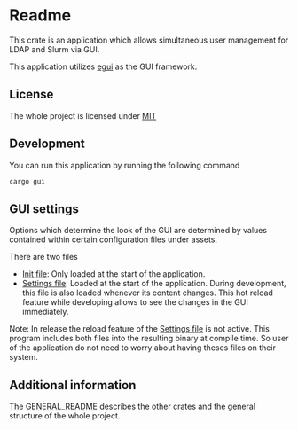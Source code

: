# Readme

This crate is an application which allows simultaneous user management for LDAP and Slurm 
via GUI.

This application utilizes [egui](https://github.com/emilk/egui) as the GUI framework.

## License

The whole project is licensed under [MIT](./LICENSE)

## Development

You can run this application by running the following command 

```bash
cargo gui
```

## GUI settings

Options which determine the look of the GUI are determined by values contained 
within certain configuration files under assets.

There are two files 

- [Init file](./assets/Init.toml): Only loaded at the start of the application.
- [Settings file](./assets/Settings.toml): Loaded at the start of the application. 
During development, this file is also loaded whenever its content changes. This hot reload feature
while developing allows to see the changes in the GUI immediately. 

Note: In release the reload feature of the [Settings file](./assets/Settings.toml) is not active.
This program includes both files into the resulting binary at compile time.
So user of the application do not need to worry about having theses files on their system.

## Additional information

The [GENERAL_README](./GENERAL_README.md) describes the other crates and the general structure
of the whole project.
